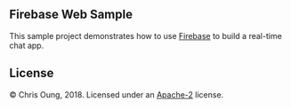 ## Firebase Web Sample

This sample project demonstrates how to use [Firebase](https://firebase.google.com/) to build a real-time chat app.

## License 

© Chris Oung, 2018. Licensed under an [Apache-2](https://github.com/chrisoung/firebase-web/blob/master/LICENSE) license.



